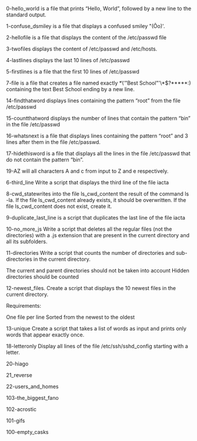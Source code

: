 0-hello_world is a file that prints “Hello, World”, followed by a new line to the standard output.

1-confuse_dsmiley is a file that displays a confused smiley "(Ôo)'.

2-hellofile is a file that displays  the content of the /etc/passwd file

3-twofiles displays  the content of /etc/passwd and /etc/hosts.

4-lastlines displays  the last 10 lines of /etc/passwd

5-firstlines is a file that  the first 10 lines of /etc/passwd

7-file is a file that creates a file named exactly \*\\'"Best School"\'\\*$\?\*\*\*\*\*:) containing the text Best School ending by a new line.

14-findthatword displays  lines containing the pattern “root” from the file /etc/passwd

15-countthatword displays the number of lines that contain the pattern “bin” in the file /etc/passwd

16-whatsnext is a file that displays  lines containing the pattern “root” and 3 lines after them in the file /etc/passwd.

17-hidethisword is a file that displays  all the lines in the file /etc/passwd that do not contain the pattern “bin”.

19-AZ will all characters A and c from input to Z and e respectively.

6-third_line Write a script that displays the third line of the file iacta

8-cwd_statewrites into the file ls_cwd_content the result of the command ls -la. If the file ls_cwd_content already exists, it should be overwritten. If the file ls_cwd_content does not exist, create it.

9-duplicate_last_line is a script that duplicates the last line of the file iacta

 10-no_more_js Write a script that deletes all the regular files (not the directories) with a .js extension that are present in the current directory and all its subfolders.

11-directories Write a script that counts the number of directories and sub-directories in the current directory.

The current and parent directories should not be taken into account
Hidden directories should be counted

12-newest_files. Create a script that displays the 10 newest files in the current directory.

Requirements:

One file per line
Sorted from the newest to the oldest


13-unique Create a script that takes a list of words as input and prints only words that appear exactly once.

18-letteronly Display all lines of the file /etc/ssh/sshd_config starting with a letter.

20-hiago

21_reverse

22-users_and_homes

103-the_biggest_fano

102-acrostic

101-gifs

 100-empty_casks
